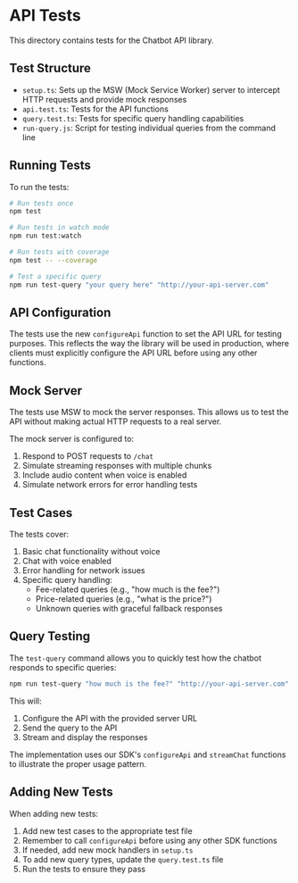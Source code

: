 # API Tests

This directory contains tests for the Chatbot API library.

## Test Structure

- `setup.ts`: Sets up the MSW (Mock Service Worker) server to intercept HTTP requests and provide mock responses
- `api.test.ts`: Tests for the API functions
- `query.test.ts`: Tests for specific query handling capabilities
- `run-query.js`: Script for testing individual queries from the command line

## Running Tests

To run the tests:

```bash
# Run tests once
npm test

# Run tests in watch mode
npm run test:watch

# Run tests with coverage
npm test -- --coverage

# Test a specific query
npm run test-query "your query here" "http://your-api-server.com"
```

## API Configuration

The tests use the new `configureApi` function to set the API URL for testing purposes. This reflects the way the library will be used in production, where clients must explicitly configure the API URL before using any other functions.

## Mock Server

The tests use MSW to mock the server responses. This allows us to test the API without making actual HTTP requests to a real server.

The mock server is configured to:

1. Respond to POST requests to `/chat`
2. Simulate streaming responses with multiple chunks
3. Include audio content when voice is enabled
4. Simulate network errors for error handling tests

## Test Cases

The tests cover:

1. Basic chat functionality without voice
2. Chat with voice enabled
3. Error handling for network issues
4. Specific query handling:
   - Fee-related queries (e.g., "how much is the fee?")
   - Price-related queries (e.g., "what is the price?")
   - Unknown queries with graceful fallback responses

## Query Testing

The `test-query` command allows you to quickly test how the chatbot responds to specific queries:

```bash
npm run test-query "how much is the fee?" "http://your-api-server.com"
```

This will:
1. Configure the API with the provided server URL
2. Send the query to the API
3. Stream and display the responses

The implementation uses our SDK's `configureApi` and `streamChat` functions to illustrate the proper usage pattern.

## Adding New Tests

When adding new tests:

1. Add new test cases to the appropriate test file
2. Remember to call `configureApi` before using any other SDK functions
3. If needed, add new mock handlers in `setup.ts`
4. To add new query types, update the `query.test.ts` file
5. Run the tests to ensure they pass 